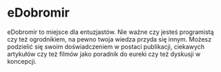 # eDobromir
eDobromir to miejsce dla entuzjastów. Nie ważne czy jesteś programistą czy też ogrodnikiem, na pewno twoja wiedza przyda się innym. Możesz podzielić się swoim doświadczeniem w postaci publikacji, ciekawych artykułów czy też filmów jako poradnik do eureki czy też dyskusji w koncepcji.
